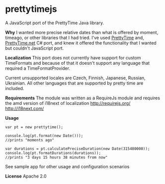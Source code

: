 prettytimejs
============
A JavaScript port of the PrettyTime Java library. 

**Why**
I wanted more precise relative dates than what is offered by moment, timeago, or other libraries that I had tried. I've used [PrettyTime](https://github.com/ocpsoft/prettytime) and, [PrettyTime.net](https://code.google.com/p/prettytimedotnet/) C# port, and knew it offered the functionality that I wanted but couldn't JavaScript port.

**Localization**
This port does not currently have support for custom TimeFormats and because of that it doesn't support any language that required a TimeFormatProvider. 

Current unsupported locales are Czech, Finnish, Japanese, Russian, Ukrainian. All other languages that are supported by pretty time are included. 

**Requirements**
The module was written as a RequireJs module and requires the amd version of i18next of localization 
http://requirejs.org/
http://i18next.com/ 

**Usage**

    var pt = new prettytime();
    
    console.log(pt.format(new Date())); 
    //prints "moments ago"
    
    var durations = pt.calculatePreciseDuration(new Date(315480000));
    console.log(pt.formatDurations(durations));
    //prints "3 days 15 hours 38 minutes from now"
	
See sample app for other usage and configuration scenarios 

**License**
Apache 2.0